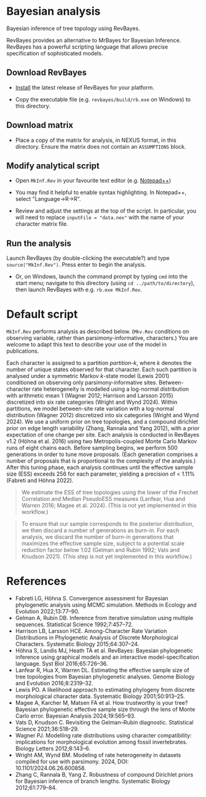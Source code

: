 # Bayesian analysis

Bayesian inference of tree topology using RevBayes.

RevBayes provides an alternative to MrBayes for Bayesian Inference.
RevBayes has a powerful scripting language that allows precise specification of
sophisticated models.


## Download RevBayes

- [Install](https://revbayes.github.io/download) the latest release of RevBayes for your platform.

- Copy the executable file (e.g. `revbayes/build/rb.exe` on Windows) to this directory.

## Download matrix

- Place a copy of the matrix for analysis, in NEXUS format, in this directory.
  Ensure the matrix does not contain an `ASSUMPTIONS` block.


## Modify analytical script

- Open `MkInf.Rev` in your favourite text editor (e.g.
[Notepad++](https://notepad-plus-plus.org/downloads/))

- You may find it helpful to enable syntax highlighting.  In Notepad++, 
  select "Language→R→R".
  
- Review and adjust the settings at the top of the script.  In particular, you
  will need to replace `inputFile = "data.nex"` with the name of your character matrix file.


## Run the analysis

Launch RevBayes (by double-clicking the executable?) and type
`source("MkInf.Rev")`.  Press enter to begin the analysis.

- Or, on Windows, launch the command prompt by typing `cmd` into the start menu; navigate to this directory
  (using `cd ../path/to/directory`), then launch RevBayes with e.g. `rb.exe MkInf.Rev`.


# Default script

`MkInf.Rev` performs analysis as described below.
(`Mkv.Rev` conditions on observing variable, rather than parsimony-informative, characters.)
You are welcome to adapt this text to describe your use of the model in publications.

Each character is assigned to a partition _partition-k_, where
_k_ denotes the number of unique states observed for that character.
Each such partition is analysed under a symmetric Markov _k_-state model
(Lewis 2001) conditioned on observing only parsimony-informative sites.
Between-character rate heterogeneity is modelled using a log-normal distribution
with arithmetic mean 1 (Wagner 2012; Harrison and Larsson 2015) discretized into
six rate categories (Wright and Wynd 2024).
Within partitions, we model between-site rate variation with a log-normal
distribution (Wagner 2012) discretized into six categories (Wright and Wynd 2024).
We use a uniform prior on tree topologies, and a compound dirichlet prior on
edge length variability (Zhang, Rannala and Yang 2012), with a prior
expectation of one change per site.
Each analysis is conducted in RevBayes v1.2 (Höhna et al. 2016) using two
Metropolis-coupled Monte Carlo Markov runs of eight chains each.
Before sampling begins, we perform 500 generations in order to tune move
proposals.
(Each generation comprises a number of proposals that is proportional to the
complexity of the analysis.)
After this tuning phase, each analysis continues until the effective sample size
(ESS) exceeds 256 for each parameter, yielding a precision of < 1.11%
(Fabreti and Höhna 2022).

> We estimate the ESS of tree topologies using the lower of
> the Frechet Correlation and Median PseudoESS measures
> (Lanfear, Hua and Warren 2016; Magee et al. 2024).
> (This is not yet implemented in this workflow.)

> To ensure that our sample corresponds to the posterior distribution, we then
> discard a number of generations as burn-in.
> For each analysis, we discard the number of burn-in generations that maximizes
> the effective sample size, subject to a potential scale reduction factor below
> 1.02 (Gelman and Rubin 1992; Vats and Knudson 2021).
> (This step is not yet implemented in this workflow.)


# References

* Fabreti LG, Höhna S. Convergence assessment for Bayesian phylogenetic analysis using MCMC simulation. Methods in Ecology and Evolution 2022;13:77–90.
* Gelman A, Rubin DB. Inference from iterative simulation using multiple sequences. Statistical Science 1992;7:457–72.
* Harrison LB, Larsson HCE. Among-Character Rate Variation Distributions in Phylogenetic Analysis of Discrete Morphological Characters. Systematic Biology 2015;64:307–24.
* Höhna S, Landis MJ, Heath TA et al. RevBayes: Bayesian phylogenetic inference using graphical models and an interactive model-specification language. Syst Biol 2016;65:726–36.
* Lanfear R, Hua X, Warren DL. Estimating the effective sample size of tree topologies from Bayesian phylogenetic analyses. Genome Biology and Evolution 2016;8:2319–32.
* Lewis PO. A likelihood approach to estimating phylogeny from discrete morphological character data. Systematic Biology 2001;50:913–25.
* Magee A, Karcher M, Matsen FA et al. How trustworthy is your tree? Bayesian phylogenetic effective sample size through the lens of Monte Carlo error. Bayesian Analysis 2024;19:565–93.
* Vats D, Knudson C. Revisiting the Gelman–Rubin diagnostic. Statistical Science 2021;36:518–29.
* Wagner PJ. Modelling rate distributions using character compatibility: implications for morphological evolution among fossil invertebrates. Biology Letters 2012;8:143–6.
* Wright AM, Wynd BM. Modeling of rate heterogeneity in datasets compiled for use with parsimony. 2024, DOI: 10.1101/2024.06.26.600858.
* Zhang C, Rannala B, Yang Z. Robustness of compound Dirichlet priors for Bayesian inference of branch lengths. Systematic Biology 2012;61:779–84.
